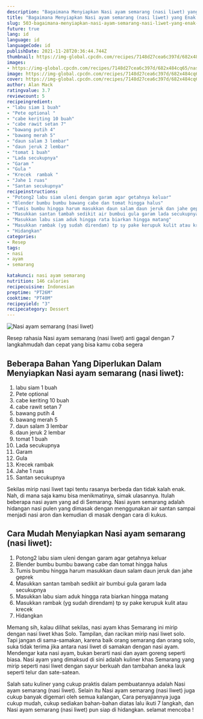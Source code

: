 ```yaml
---
description: "Bagaimana Menyiapkan Nasi ayam semarang (nasi liwet) yang Enak Banget"
title: "Bagaimana Menyiapkan Nasi ayam semarang (nasi liwet) yang Enak Banget"
slug: 503-bagaimana-menyiapkan-nasi-ayam-semarang-nasi-liwet-yang-enak-banget
future: true
lang: id
language: id
languageCode: id
publishDate: 2021-11-28T20:36:44.744Z 
thumbnail: https://img-global.cpcdn.com/recipes/7148d27cea6c397d/682x484cq65/nasi-ayam-semarang-nasi-liwet-foto-resep-utama.png
images:
- https://img-global.cpcdn.com/recipes/7148d27cea6c397d/682x484cq65/nasi-ayam-semarang-nasi-liwet-foto-resep-utama.png
image: https://img-global.cpcdn.com/recipes/7148d27cea6c397d/682x484cq65/nasi-ayam-semarang-nasi-liwet-foto-resep-utama.png
cover: https://img-global.cpcdn.com/recipes/7148d27cea6c397d/682x484cq65/nasi-ayam-semarang-nasi-liwet-foto-resep-utama.png
author: Alan Mack
ratingvalue: 3.7
reviewcount: 5
recipeingredient:
- "labu siam 1 buah"
- "Pete optional "
- "cabe keriting 10 buah"
- "cabe rawit setan 7"
- "bawang putih 4"
- "bawang merah 5"
- "daun salam 3 lembar"
- "daun jeruk 2 lembar"
- "tomat 1 buah"
- "Lada secukupnya"
- "Garam "
- "Gula "
- "Krecek  rambak "
- "Jahe 1 ruas"
- "Santan secukupnya"
recipeinstructions:
- "Potong2 labu siam uleni dengan garam agar getahnya keluar"
- "Blender bumbu bumbu bawang cabe dan tomat hingga halus"
- "Tumis bumbu hingga harum masukkan daun salam daun jeruk dan jahe geprek"
- "Masukkan santan tambah sedikit air bumbui gula garam lada secukupnya"
- "Masukkan labu siam aduk hingga rata biarkan hingga matang"
- "Masukkan rambak (yg sudah direndam) tp sy pake kerupuk kulit atau krecek"
- "Hidangkan"
categories:
- Resep
tags:
- nasi
- ayam
- semarang

katakunci: nasi ayam semarang 
nutrition: 146 calories
recipecuisine: Indonesian
preptime: "PT26M"
cooktime: "PT40M"
recipeyield: "3"
recipecategory: Dessert
---
```



![Nasi ayam semarang (nasi liwet)](https://img-global.cpcdn.com/recipes/7148d27cea6c397d/682x484cq65/nasi-ayam-semarang-nasi-liwet-foto-resep-utama.png)

Resep rahasia Nasi ayam semarang (nasi liwet)  anti gagal dengan 7 langkahmudah dan cepat yang bisa kamu coba segera

<!--inarticleads1-->

## Beberapa Bahan Yang Diperlukan Dalam Menyiapkan Nasi ayam semarang (nasi liwet):

1. labu siam 1 buah
1. Pete optional 
1. cabe keriting 10 buah
1. cabe rawit setan 7
1. bawang putih 4
1. bawang merah 5
1. daun salam 3 lembar
1. daun jeruk 2 lembar
1. tomat 1 buah
1. Lada secukupnya
1. Garam 
1. Gula 
1. Krecek  rambak 
1. Jahe 1 ruas
1. Santan secukupnya

Sekilas mirip nasi liwet tapi tentu rasanya berbeda dan tidak kalah enak. Nah, di mana saja kamu bisa menikmatinya, simak ulasannya. Itulah beberapa nasi ayam yang ad di Semarang. Nasi ayam semarang adalah hidangan nasi pulen yang dimasak dengan menggunakan air santan sampai menjadi nasi aron dan kemudian di masak dengan cara di kukus. 

<!--inarticleads2-->

## Cara Mudah Menyiapkan Nasi ayam semarang (nasi liwet):

1. Potong2 labu siam uleni dengan garam agar getahnya keluar
1. Blender bumbu bumbu bawang cabe dan tomat hingga halus
1. Tumis bumbu hingga harum masukkan daun salam daun jeruk dan jahe geprek
1. Masukkan santan tambah sedikit air bumbui gula garam lada secukupnya
1. Masukkan labu siam aduk hingga rata biarkan hingga matang
1. Masukkan rambak (yg sudah direndam) tp sy pake kerupuk kulit atau krecek
1. Hidangkan


Memang sih, kalau dilihat sekilas, nasi ayam khas Semarang ini mirip dengan nasi liwet khas Solo. Tampilan, dan racikan mirip nasi liwet solo. Tapi jangan di sama-samakan, karena baik orang semarang dan orang solo, suka tidak terima jika antara nasi liwet di samakan dengan nasi ayam. Mendengar kata nasi ayam, bukan berarti nasi dan ayam goreng seperti biasa. Nasi ayam yang dimaksud di sini adalah kuliner khas Semarang yang mirip seperti nasi liwet dengan sayur berkuah dan tambahan aneka lauk seperti telur dan sate-satean. 

Salah satu kuliner yang cukup praktis dalam pembuatannya adalah  Nasi ayam semarang (nasi liwet). Selain itu  Nasi ayam semarang (nasi liwet)  juga cukup banyak digemari oleh semua kalangan, Cara penyajiannya juga cukup mudah, cukup sediakan bahan-bahan diatas lalu ikuti 7 langkah, dan  Nasi ayam semarang (nasi liwet)  pun siap di hidangkan. selamat mencoba !
